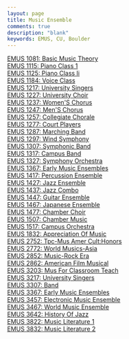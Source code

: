 ```yaml
---
layout: page
title: Music Ensemble
comments: true
description: "blank"
keywords: EMUS, CU, Boulder
---
```

<body>
<div><a href="../../courses/EMUS-1081">EMUS 1081: Basic Music Theory</a></div>
<div><a href="../../courses/EMUS-1115">EMUS 1115: Piano Class 1</a></div>
<div><a href="../../courses/EMUS-1125">EMUS 1125: Piano Class Ii</a></div>
<div><a href="../../courses/EMUS-1184">EMUS 1184: Voice Class</a></div>
<div><a href="../../courses/EMUS-1217">EMUS 1217: University Singers</a></div>
<div><a href="../../courses/EMUS-1227">EMUS 1227: University Choir</a></div>
<div><a href="../../courses/EMUS-1237">EMUS 1237: Women'S Chorus</a></div>
<div><a href="../../courses/EMUS-1247">EMUS 1247: Men'S Chorus</a></div>
<div><a href="../../courses/EMUS-1257">EMUS 1257: Collegiate Chorale</a></div>
<div><a href="../../courses/EMUS-1277">EMUS 1277: Court Players</a></div>
<div><a href="../../courses/EMUS-1287">EMUS 1287: Marching Band</a></div>
<div><a href="../../courses/EMUS-1297">EMUS 1297: Wind Symphony</a></div>
<div><a href="../../courses/EMUS-1307">EMUS 1307: Symphonic Band</a></div>
<div><a href="../../courses/EMUS-1317">EMUS 1317: Campus Band</a></div>
<div><a href="../../courses/EMUS-1327">EMUS 1327: Symphony Orchestra</a></div>
<div><a href="../../courses/EMUS-1367">EMUS 1367: Early Music Ensembles</a></div>
<div><a href="../../courses/EMUS-1417">EMUS 1417: Percussion Ensemble</a></div>
<div><a href="../../courses/EMUS-1427">EMUS 1427: Jazz Ensemble</a></div>
<div><a href="../../courses/EMUS-1437">EMUS 1437: Jazz Combo</a></div>
<div><a href="../../courses/EMUS-1447">EMUS 1447: Guitar Ensemble</a></div>
<div><a href="../../courses/EMUS-1467">EMUS 1467: Japanese Ensemble</a></div>
<div><a href="../../courses/EMUS-1477">EMUS 1477: Chamber Choir</a></div>
<div><a href="../../courses/EMUS-1507">EMUS 1507: Chamber Music</a></div>
<div><a href="../../courses/EMUS-1517">EMUS 1517: Campus Orchestra</a></div>
<div><a href="../../courses/EMUS-1832">EMUS 1832: Appreciation Of Music</a></div>
<div><a href="../../courses/EMUS-2752">EMUS 2752: Tpc-Mus Amer Cult:Honors</a></div>
<div><a href="../../courses/EMUS-2772">EMUS 2772: World Musics-Asia</a></div>
<div><a href="../../courses/EMUS-2852">EMUS 2852: Music-Rock Era</a></div>
<div><a href="../../courses/EMUS-2862">EMUS 2862: American Film Musical</a></div>
<div><a href="../../courses/EMUS-3203">EMUS 3203: Mus For Classroom Teach</a></div>
<div><a href="../../courses/EMUS-3217">EMUS 3217: University Singers</a></div>
<div><a href="../../courses/EMUS-3307">EMUS 3307: Band</a></div>
<div><a href="../../courses/EMUS-3367">EMUS 3367: Early Music Ensembles</a></div>
<div><a href="../../courses/EMUS-3457">EMUS 3457: Electronic Music Ensemble</a></div>
<div><a href="../../courses/EMUS-3467">EMUS 3467: World Music Ensemble</a></div>
<div><a href="../../courses/EMUS-3642">EMUS 3642: History Of Jazz</a></div>
<div><a href="../../courses/EMUS-3822">EMUS 3822: Music Literature 1</a></div>
<div><a href="../../courses/EMUS-3832">EMUS 3832: Music Literature 2</a></div>
</body>